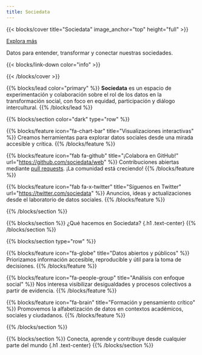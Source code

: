 ```yaml
---
title: Sociedata
---
```


{{< blocks/cover title="Sociedata" image_anchor="top" height="full" >}}

<a class="btn btn-lg btn-primary me-3 mb-4" href="/informes/">
  Explora más <i class="fas fa-arrow-alt-circle-right ms-2"></i>
</a>

<p class="lead mt-5">Datos para entender, transformar y conectar nuestras sociedades.</p>

{{< blocks/link-down color="info" >}}

{{< /blocks/cover >}}


{{% blocks/lead color="primary" %}}
**Sociedata** es un espacio de experimentación y colaboración sobre el rol de los datos en la transformación social, con foco en equidad, participación y diálogo intercultural.
{{% /blocks/lead %}}


{{% blocks/section color="dark" type="row" %}}

{{% blocks/feature icon="fa-chart-bar" title="Visualizaciones interactivas" %}}
Creamos herramientas para explorar datos sociales desde una mirada accesible y crítica.
{{% /blocks/feature %}}

{{% blocks/feature icon="fab fa-github" title="¡Colabora en GitHub!" url="https://github.com/sociedata/web" %}}
Contribuciones abiertas mediante [pull requests](https://github.com/sociedata). ¡La comunidad está creciendo!
{{% /blocks/feature %}}

{{% blocks/feature icon="fab fa-x-twitter" title="Síguenos en Twitter" url="https://twitter.com/sociedata" %}}
Anuncios, ideas y actualizaciones desde el laboratorio de datos sociales.
{{% /blocks/feature %}}

{{% /blocks/section %}}


{{% blocks/section %}}
¿Qué hacemos en Sociedata?
{.h1 .text-center}
{{% /blocks/section %}}


{{% blocks/section type="row" %}}

{{% blocks/feature icon="fa-globe" title="Datos abiertos y públicos" %}}
Priorizamos información accesible, reproducible y útil para la toma de decisiones.
{{% /blocks/feature %}}

{{% blocks/feature icon="fa-people-group" title="Análisis con enfoque social" %}}
Nos interesa visibilizar desigualdades y procesos colectivos a partir de evidencia.
{{% /blocks/feature %}}

{{% blocks/feature icon="fa-brain" title="Formación y pensamiento crítico" %}}
Promovemos la alfabetización de datos en contextos académicos, sociales y ciudadanos.
{{% /blocks/feature %}}

{{% /blocks/section %}}


{{% blocks/section %}}
Conecta, aprende y contribuye desde cualquier parte del mundo
{.h1 .text-center}
{{% /blocks/section %}}

